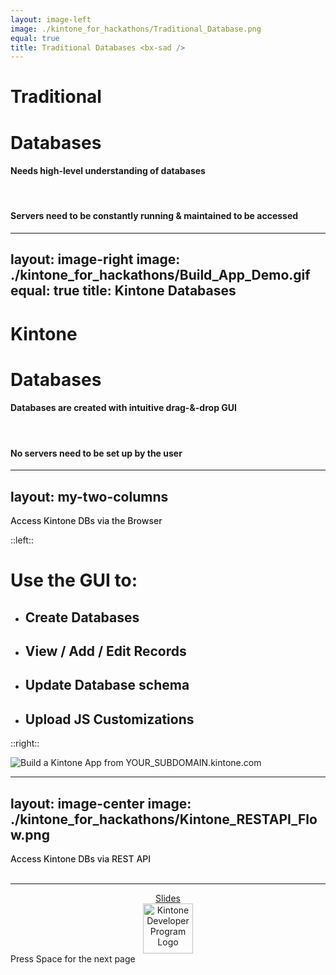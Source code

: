 ```yaml
---
layout: image-left
image: ./kintone_for_hackathons/Traditional_Database.png
equal: true
title: Traditional Databases <bx-sad />
---
```


# Traditional
# Databases <bx-sad />

#### Needs high-level understanding of databases

<br>

#### Servers need to be constantly running & maintained to be accessed

<!--
### Slide 3
-->

---
layout: image-right
image: ./kintone_for_hackathons/Build_App_Demo.gif
equal: true
title: Kintone Databases <bx-happy />
---

# Kintone
# Databases <bx-happy />

#### Databases are created with intuitive drag-&-drop GUI

<br>

#### No servers need to be set up by the user

<!--
### Slide 4
-->
---
layout: my-two-columns
---

<div class="text-5xl text-primary dark:text-primary top-1" style="font-weight:500;" >
  Access Kintone DBs via the Browser <light-icon icon="browser"/>
</div>

::left::

# Use the GUI to:

* ## Create Databases <light-icon icon="database"/>
* ## View / Add / Edit Records <light-icon icon="folders"/>
* ## Update Database schema <light-icon icon="edit"/>
* ## Upload JS Customizations <light-icon icon="code"/>

::right::

![Build a Kintone App from YOUR_SUBDOMAIN.kintone.com](/kintone_for_hackathons/Kintone_From_Browser.png)

<!--
### Slide 5
-->

---
layout: image-center
image: ./kintone_for_hackathons/Kintone_RESTAPI_Flow.png
---

<div class="text-5xl text-primary dark:text-primary top-1" style="font-weight:500;" >
  Access Kintone DBs via REST API <light-icon icon="server"/>
  <br><br>
</div>

<!--
### Slide 6
-->

---

<div class="absolute bottom-5 right-12">
  <div class="p-1 rounded cursor-pointer opacity-90 flex justify-center items-center" align="center">
    <a href="https://kintone-workshops.github.io/kintone-for-hackathon-slides/" target="_blank" alt="kintone-for-hackathon Slide Deck">
      Slides <ri:slideshow-line />
    <img
      src="/kintone-graphics/qrcode_slidedeck.png"
      alt="Kintone Developer Program Logo"
      style="height: 80px; display: flex; margin-left: auto; margin-right: auto;"
      >
    </a>
  </div>
  <span @click="$slidev.nav.next" class="p-1 rounded cursor-pointer hover:bg-white hover:bg-opacity-10 hover:opacity-90 opacity-60 flex justify-center items-center">
    Press Space for the next page <heroicons-solid:arrow-narrow-right />
  </span>
</div>
